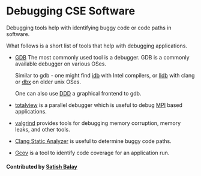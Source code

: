 # Debugging CSE Software

  Debugging tools help with identifying buggy code or code paths in software.

  What follows is a short list of tools that help with debugging applications.

  - [GDB](https://www.gnu.org/software/gdb/) The most commonly used
    tool is a debugger.  GDB is a commonly available debugger on
    various OSes.

    Similar to gdb - one might find
    [idb](https://software.intel.com/sites/default/files/m/8/4/c/5/7/6364-idb_manual.pdf)
    with Intel compilers, or [lldb](https://lldb.llvm.org/) with clang
    or [dbx](https://en.wikipedia.org/wiki/Dbx_(debugger)) on older
    unix OSes.

    One can also use [DDD](https://www.gnu.org/software/ddd/) a
    graphical frontend to gdb.

  - [totalview](https://www.roguewave.com/products-services/totalview)
    is a parallel debugger which is useful to debug
    [MPI](https://www.mpi-forum.org/) based applications.

  - [valgrind](http://valgrind.org/) provides tools for debugging
    memory corruption, memory leaks, and other tools.

  - [Clang Static Analyzer](https://clang-analyzer.llvm.org/) is
    useful to determine buggy code paths.

  - [Gcov](https://gcc.gnu.org/onlinedocs/gcc/Gcov.html) is a tool to
    identify code coverage for an application run.

#### Contributed by [Satish Balay](https://github.com/balay "Satish Balay")

<!---
Publish: no
Categories: Development
Topics: debugging
Tags:
Level: 2
Prerequisites: defaults
Aggregate: none
--->
